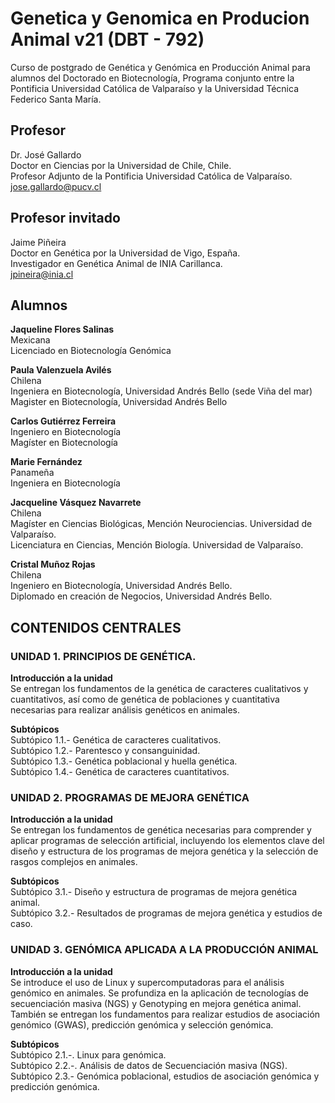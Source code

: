 # Genetica y Genomica en Producion Animal v21 (DBT - 792)
Curso de postgrado de Genética y Genómica en Producción Animal para alumnos del Doctorado en Biotecnología, Programa conjunto entre la Pontificia Universidad Católica de Valparaíso y la Universidad Técnica Federico Santa María.

## Profesor
Dr. José Gallardo  
Doctor en Ciencias por la Universidad de Chile, Chile.  
Profesor Adjunto de la Pontificia Universidad Católica de Valparaíso.  
jose.gallardo@pucv.cl  

## Profesor invitado
Jaime Piñeira   
Doctor en Genética por la Universidad de Vigo, España.  
Investigador en Genética Animal de INIA Carillanca.  
jpineira@inia.cl

## Alumnos

**Jaqueline Flores Salinas**  
Mexicana  
Licenciado en Biotecnología Genómica  

**Paula Valenzuela Avilés**  
Chilena  
Ingeniera en Biotecnología, Universidad Andrés Bello (sede Viña del mar)  
Magister en Biotecnología, Universidad Andrés Bello  

**Carlos Gutiérrez Ferreira**  
Ingeniero en Biotecnología  
Magíster en Biotecnología  

**Marie Fernández**  
Panameña  
Ingeniera en Biotecnología  

**Jacqueline Vásquez Navarrete**  
Chilena  
Magíster en Ciencias Biológicas, Mención Neurociencias. Universidad de Valparaíso.  
Licenciatura en Ciencias, Mención Biología. Universidad de Valparaíso.  

**Cristal Muñoz Rojas**  
Chilena  
Ingeniero en Biotecnología, Universidad Andrés Bello.  
Diplomado en creación de Negocios, Universidad Andrés Bello.  


## CONTENIDOS CENTRALES

### UNIDAD 1. PRINCIPIOS DE GENÉTICA.  
**Introducción a la unidad**  
Se entregan los fundamentos de la genética de caracteres cualitativos y cuantitativos, así como de genética de poblaciones y cuantitativa necesarias para realizar análisis genéticos en animales.  

**Subtópicos**  
Subtópico 1.1.- Genética de caracteres cualitativos.   
Subtópico 1.2.- Parentesco y consanguinidad.  
Subtópico 1.3.- Genética poblacional y huella genética.   
Subtópico 1.4.- Genética de caracteres cuantitativos.   


### UNIDAD 2. PROGRAMAS DE MEJORA GENÉTICA  
**Introducción a la unidad**  
Se entregan los fundamentos de genética necesarias para comprender y aplicar programas de selección artificial, incluyendo los elementos clave del diseño y estructura de los programas de mejora genética y la selección de rasgos complejos en animales.  

**Subtópicos**  
Subtópico 3.1.- Diseño y estructura de programas de mejora genética animal.  
Subtópico 3.2.- Resultados de programas de mejora genética y estudios de caso.   

### UNIDAD 3. GENÓMICA APLICADA A LA PRODUCCIÓN ANIMAL  
**Introducción a la unidad**  
Se introduce el uso de Linux y supercomputadoras para el análisis genómico en animales. Se profundiza en la aplicación de tecnologías de secuenciación masiva (NGS) y Genotyping en mejora genética animal. También se entregan los fundamentos para realizar estudios de asociación genómico (GWAS), predicción genómica y selección genómica.  

**Subtópicos**  
Subtópico 2.1.-. Linux para genómica.  
Subtópico 2.2.-. Análisis de datos de Secuenciación masiva (NGS).  
Subtópico 2.3.- Genómica poblacional, estudios de asociación genómica y predicción genómica.   

